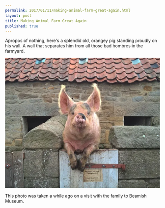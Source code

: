 ```yaml
---
permalink: 2017/01/11/making-animal-farm-great-again.html
layout: post
title: Making Animal Farm Great Again
published: true
---
```


Apropos of nothing, here's a splendid old, orangey pig standing proudly on his wall. A wall that separates him from all 
those bad hombres in the farmyard.

![pig](/img/posts/making-animal-farm-great-again/mafga.webp)

This photo was taken a while ago on a visit with the family to Beamish Museum.
